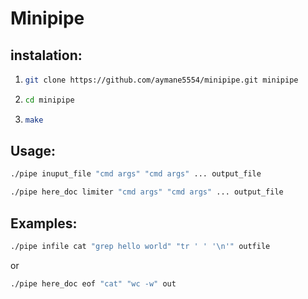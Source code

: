 # Minipipe

## instalation:
1.  ```bash
    git clone https://github.com/aymane5554/minipipe.git minipipe
    ```
2. ```bash
   cd minipipe
   ```
3.  ```bash
    make
    ```
## Usage:
```bash
./pipe inuput_file "cmd args" "cmd args" ... output_file
```
```bash
./pipe here_doc limiter "cmd args" "cmd args" ... output_file
```
## Examples:
```bash
./pipe infile cat "grep hello world" "tr ' ' '\n'" outfile
```
or 
```bash
./pipe here_doc eof "cat" "wc -w" out
```
